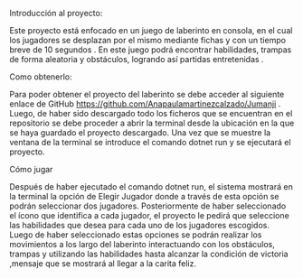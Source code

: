 Introducción al proyecto:

Este proyecto está enfocado en un juego de laberinto en consola,  en el cual los jugadores se desplazan por el mismo   mediante fichas y con un tiempo  breve de 10 segundos  . En este juego podrá encontrar habilidades, trampas de forma aleatoria y  obstáculos, logrando así partidas entretenidas .

Como obtenerlo:

Para poder obtener el proyecto del laberinto se debe acceder al siguiente enlace de GitHub https://github.com/Anapaulamartinezcalzado/Jumanji  . Luego, de haber sido descargado todo los ficheros  que se encuentran en el repositorio se debe proceder a abrir la terminal desde la ubicación en la que se haya guardado el proyecto descargado. Una vez que se muestre la ventana de la terminal se introduce el comando dotnet run y se ejecutará el proyecto.


Cómo jugar

Después de haber ejecutado el comando dotnet run, el sistema mostrará en la terminal la opción de Elegir Jugador donde a través de esta opción se podrán seleccionar dos jugadores. Posteriormente de  haber seleccionado el ícono que identifica a cada jugador, el proyecto le pedirá que seleccione las habilidades que desea para cada uno de los jugadores escogidos. Luego de haber seleccionado estas opciones se podrán  realizar los movimientos a los largo del laberinto interactuando con los obstáculos, trampas y  utilizando las habilidades hasta alcanzar la condición de victoria ,mensaje  que se mostrará al llegar a la carita feliz.


